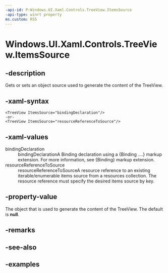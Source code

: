 ```yaml
---
-api-id: P:Windows.UI.Xaml.Controls.TreeView.ItemsSource
-api-type: winrt property
ms.custom: RS5
---
```


<!-- Property syntax.
public object ItemsSource { get;  set; }
-->

# Windows.UI.Xaml.Controls.TreeView.ItemsSource

## -description

Gets or sets an object source used to generate the content of the TreeView.

## -xaml-syntax

```xaml
<TreeView ItemsSource="bindingDeclaration"/>
-or-
<TreeView ItemsSource="resourceReferenceToSource"/>
```

## -xaml-values

<dl><dt>bindingDeclaration</dt><dd>bindingDeclarationA Binding declaration using a {Binding ....} markup extension. For more information, see {Binding} markup extension.</dd>
<dt>resourceReferenceToSource</dt><dd>resourceReferenceToSourceA resource reference to an existing iterable/enumerable items source from a resources collection. The resource reference must specify the desired items source by key.</dd>
</dl>

## -property-value

The object that is used to generate the content of the TreeView. The default is **null**.

## -remarks

## -see-also

## -examples


